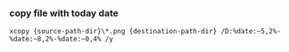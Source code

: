 ### copy file with today date
```
xcopy {source-path-dir}\*.png {destination-path-dir} /D:%date:~5,2%-%date:~8,2%-%date:~0,4% /y
```
